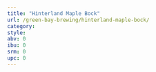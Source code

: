```yaml
---
title: "Hinterland Maple Bock"
url: /green-bay-brewing/hinterland-maple-bock/
category: 
style: 
abv: 0
ibu: 0
srm: 0
upc: 0
---
```


